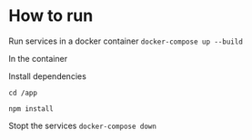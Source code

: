 # How to run
Run services in a docker container
```docker-compose up --build```

In the container

Install dependencies

```cd /app```

```npm install```

Stopt the services
```docker-compose down```	